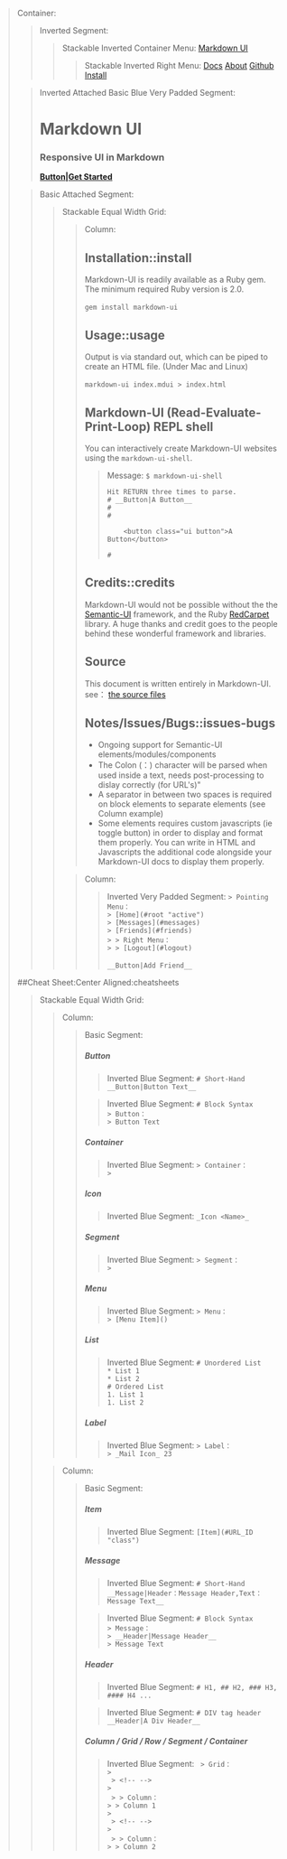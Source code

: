 > Container:
> > Inverted Segment:
> > > Stackable Inverted Container Menu:
> > > [Markdown UI](http：//jjuliano.github.io/markdown-ui "active basic")
> > > > Stackable Inverted Right Menu:
> > > > [Docs](docs/toc.html)
> > > > [About](about.html)
> > > > [Github](https：//github.com/jjuliano/markdown-ui)
> > > > [Install](#install)
>
> <!-- -->
> > Inverted Attached Basic Blue Very Padded Segment:
> > # Markdown UI
> > ### Responsive UI in Markdown
> > [__Button|Get Started__](docs/toc.html)
>
> <!-- -->
> > Basic Attached Segment:
> > > Stackable Equal Width Grid:
> > > > Column:
> > > > ## Installation::install
> > > > Markdown-UI is readily available as a Ruby gem. The minimum required Ruby version is 2.0. <br /> <br />
> > > > ```gem install markdown-ui```
> > > >
> > > > ## Usage::usage
> > > > Output is via standard out, which can be piped to create an HTML file. (Under Mac and Linux) <br /> <br />
> > > > ```markdown-ui index.mdui > index.html```
> > > >
> > > > ## Markdown-UI (Read-Evaluate-Print-Loop) REPL shell
> > > > You can interactively create Markdown-UI websites using the `markdown-ui-shell`.
> > > > > Message:
> > > > > ```$ markdown-ui-shell``` <br />
> > > > > ``` ``` <br />
> > > > > ```Hit RETURN three times to parse.``` <br />
> > > > > ```# __Button|A Button__``` <br />
> > > > > ```# ``` <br />
> > > > > ```# ``` <br />
> > > > > ``` ``` <br />
> > > > > ```    <button class="ui button">A Button</button>``` <br />
> > > > > ``` ``` <br />
> > > > > ```# ```
> > > >
> > > > ## Credits::credits
> > > > Markdown-UI would not be possible without the the [Semantic-UI](http：//www.semantic-ui.com) framework, and the Ruby [RedCarpet](https：//github.com/vmg/redcarpet) library. A huge thanks and credit goes to the people behind these wonderful framework and libraries.
> > > >
> > > > ## Source
> > > > This document is written entirely in Markdown-UI. see： [the source files](https：//github.com/jjuliano/markdown-ui/tree/master/website)
> > > >
> > > > ## Notes/Issues/Bugs::issues-bugs
> > > >
> > > > * Ongoing support for Semantic-UI elements/modules/components
> > > > * The Colon (：) character will be parsed when used inside a text, needs post-processing to dislay correctly (for URL's)"
> > > > * A separator in between two spaces is required on block elements to separate elements (see Column example)
> > > > * Some elements requires custom javascripts (ie toggle button) in order to display and format them properly. You can write in HTML and Javascripts the additional code alongside your Markdown-UI docs to display them properly.
> > > >
> > >
> > > <!-- -->
> > > > Column:
> > > > > Inverted Very Padded Segment:
> > > > > ```> Pointing Menu：``` <br />
> > > > > ```> [Home](#root "active")``` <br />
> > > > > ```> [Messages](#messages)``` <br />
> > > > > ```> [Friends](#friends)``` <br />
> > > > > ```> > Right Menu：``` <br />
> > > > > ```> > [Logout](#logout)``` <br />
> > > > > <br />
> > > > > ```__Button|Add Friend__```
>
> <!-- -->
> ##Cheat Sheet:Center Aligned:cheatsheets
> > Stackable Equal Width Grid:
> > > Column:
> > > > Basic Segment:
> > > > ##### Button
> > > > > Inverted Blue Segment:
> > > > > ``` # Short-Hand ``` <br />
> > > > > ``` __Button|Button Text__ ```
> > > >
> > > > <!-- -->
> > > > > Inverted Blue Segment:
> > > > > ``` # Block Syntax ``` <br />
> > > > > ``` > Button： ``` <br />
> > > > > ``` > Button Text ``` <br />
> > > >
> > > > <!-- -->
> > > > ##### Container
> > > > > Inverted Blue Segment:
> > > > > ``` > Container： ``` <br />
> > > > > ``` > ``` <br />
> > > >
> > > > <!-- -->
> > > > ##### Icon
> > > > > Inverted Blue Segment:
> > > > > ``` _Icon <Name>_ ``` <br />
> > > >
> > > > <!-- -->
> > > > ##### Segment
> > > > > Inverted Blue Segment:
> > > > > ``` > Segment： ``` <br />
> > > > > ``` > ``` <br />
> > > >
> > > > <!-- -->
> > > > ##### Menu
> > > > > Inverted Blue Segment:
> > > > > ``` > Menu： ``` <br />
> > > > > ``` > [Menu Item]() ``` <br />
> > > >
> > > > <!-- -->
> > > > ##### List
> > > > > Inverted Blue Segment:
> > > > > ``` # Unordered List ``` <br />
> > > > > ``` * List 1 ``` <br />
> > > > > ``` * List 2 ``` <br />
> > > > > ``` # Ordered List ``` <br />
> > > > > ``` 1. List 1 ``` <br />
> > > > > ``` 1. List 2 ``` <br />
> > > >
> > > > <!-- -->
> > > > ##### Label
> > > > > Inverted Blue Segment:
> > > > > ``` > Label： ``` <br />
> > > > > ``` > _Mail Icon_ 23 ``` <br />
> >
> > <!-- -->
> > > Column:
> > > > Basic Segment:
> > > > ##### Item
> > > > > Inverted Blue Segment:
> > > > > ``` [Item](#URL_ID "class") ``` <br />
> > > >
> > > > <!-- -->
> > > > ##### Message
> > > > > Inverted Blue Segment:
> > > > > ``` # Short-Hand ``` <br />
> > > > > ``` __Message|Header：Message Header,Text：Message Text__ ``` <br />
> > > >
> > > > <!-- -->
> > > > > Inverted Blue Segment:
> > > > > ``` # Block Syntax ``` <br />
> > > > > ``` > Message： ``` <br />
> > > > > ``` > __Header|Message Header__ ``` <br />
> > > > > ``` > Message Text ``` <br />
> > > >
> > > > <!-- -->
> > > > ##### Header
> > > > > Inverted Blue Segment:
> > > > > ``` # H1, ## H2, ### H3, #### H4 ... ``` <br />
> > > >
> > > > <!-- -->
> > > > > Inverted Blue Segment:
> > > > > ``` # DIV tag header ``` <br />
> > > > > ``` __Header|A Div Header__ ``` <br />
> > > >
> > > > <!-- -->
> > > > ##### Column / Grid / Row / Segment / Container
> > > > > Inverted Blue Segment:
> > > > > ``` > Grid：``` <br />
> > > > > ``` > ``` <br />
> > > > > ``` > <!-- -->``` <br />
> > > > > ``` > ``` <br />
> > > > > ``` > > Column：``` <br />
> > > > > ``` > > Column 1 ``` <br />
> > > > > ``` > ``` <br />
> > > > > ``` > <!-- -->``` <br />
> > > > > ``` > ``` <br />
> > > > > ``` > > Column：``` <br />
> > > > > ``` > > Column 2 ``` <br />

